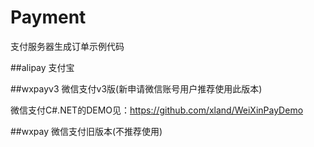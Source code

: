 # Payment
支付服务器生成订单示例代码

##alipay
支付宝

##wxpayv3
微信支付v3版(新申请微信账号用户推荐使用此版本)

微信支付C#.NET的DEMO见：https://github.com/xland/WeiXinPayDemo

##wxpay
微信支付旧版本(不推荐使用)
